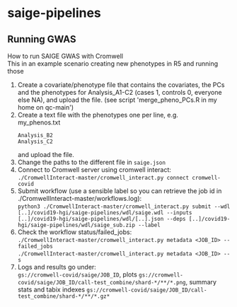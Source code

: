 # saige-pipelines

## Running GWAS

How to run SAIGE GWAS with Cromwell  
This in an example scenario creating new phenotypes in R5 and running those

1. Create a covariate/phenotype file that contains the covariates, the PCs and the phenotypes for Analysis_A1-C2 (cases 1, controls 0, everyone else NA), and upload the file. (see script 'merge_pheno_PCs.R in my home on qc-main')
2. Create a text file with the phenotypes one per line, e.g.  
    my_phenos.txt
    ```
    Analysis_B2
    Analysis_C2
    ```
    and upload the file.
3. Change the paths to the different file in `saige.json`  
4. Connect to Cromwell server using cromwell interact:
`./CromwellInteract-master/cromwell_interact.py connect cromwell-covid`
5. Submit workflow (use a sensible label so you can retrieve the job id in ./CromwellInteract-master/workflows.log):  
`python3 ./CromwellInteract-master/cromwell_interact.py submit --wdl [..]/covid19-hgi/saige-pipelines/wdl/saige.wdl --inputs [..]/covid19-hgi/saige-pipelines/wdl/[..].json --deps [..]/covid19-hgi/saige-pipelines/wdl/saige_sub.zip --label `    
6. Check the workflow status/failed_jobs:  
`./CromwellInteract-master/cromwell_interact.py metadata <JOB_ID> --failed_jobs`  
`./CromwellInteract-master/cromwell_interact.py metadata <JOB_ID> --s`
7. Logs and results go under:  
`gs://cromwell-covid/saige/JOB_ID`, plots `gs://cromwell-covid/saige/JOB_ID/call-test_combine/shard-*/**/*.png`, summary stats and tabix indexes `gs://cromwell-covid/saige/JOB_ID/call-test_combine/shard-*/**/*.gz*`
